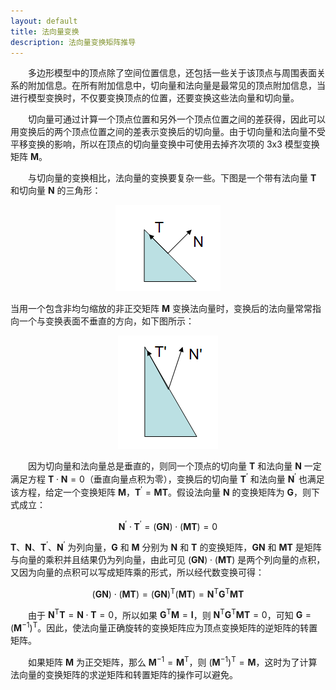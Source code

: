 ```yaml
---
layout: default
title: 法向量变换
description: 法向量变换矩阵推导
---
```


<head>
    <script src="https://cdn.mathjax.org/mathjax/latest/MathJax.js?config=TeX-AMS-MML_HTMLorMML" type="text/javascript"></script>
    <script type="text/x-mathjax-config">
        MathJax.Hub.Config({
            tex2jax: {
            skipTags: ['script', 'noscript', 'style', 'textarea', 'pre'],
            inlineMath: [['$','$']]
            }
        });
    </script>
</head>

&emsp;&emsp;多边形模型中的顶点除了空间位置信息，还包括一些关于该顶点与周围表面关系的附加信息。在所有附加信息中，切向量和法向量是最常见的顶点附加信息，当进行模型变换时，不仅要变换顶点的位置，还要变换这些法向量和切向量。

&emsp;&emsp;切向量可通过计算一个顶点位置和另外一个顶点位置之间的差获得，因此可以用变换后的两个顶点位置之间的差表示变换后的切向量。由于切向量和法向量不受平移变换的影响，所以在顶点的切向量变换中可使用去掉齐次项的 3x3 模型变换矩阵 $\mathbf{M}$。

&emsp;&emsp;与切向量的变换相比，法向量的变换要复杂一些。下图是一个带有法向量 $\mathbf{T}$ 和切向量 $\mathbf{N}$ 的三角形：

<center>

![before transform](../../images/NormalTransform1.png)

</center>

当用一个包含非均匀缩放的非正交矩阵 $\mathbf{M}$ 变换法向量时，变换后的法向量常常指向一个与变换表面不垂直的方向，如下图所示：

<center>

![after transform](../../images/NormalTransform2.png)

</center>

&emsp;&emsp;因为切向量和法向量总是垂直的，则同一个顶点的切向量 $\mathbf{T}$ 和法向量 $\mathbf{N}$ 一定满足方程 $\mathbf{T} \cdot \mathbf{N}=0$（垂直向量点积为零），变换后的切向量 $\mathbf{T}^{\prime}$ 和法向量 $\mathbf{N}^{\prime}$ 也满足该方程，给定一个变换矩阵 $\mathbf{M}$，$\mathbf{T}^{\prime}=\mathbf{MT}$。假设法向量 $\mathbf{N}$ 的变换矩阵为 $\mathbf{G}$，则下式成立：

$$
\mathbf{N}^{\prime} \cdot \mathbf{T}^{\prime}=(\mathbf{GN}) \cdot (\mathbf{MT})=0
$$

$\mathbf{T}$、$\mathbf{N}$、$\mathbf{T}^{\prime}$、$\mathbf{N}^{\prime}$ 为列向量，$\mathbf{G}$ 和 $\mathbf{M}$ 分别为 $\mathbf{N}$ 和 $\mathbf{T}$ 的变换矩阵，$\mathbf{GN}$ 和 $\mathbf{MT}$ 是矩阵与向量的乘积并且结果仍为列向量，由此可见 $(\mathbf{GN}) \cdot (\mathbf{MT})$ 是两个列向量的点积，又因为向量的点积可以写成矩阵乘的形式，所以经代数变换可得：

$$
(\mathbf{GN}) \cdot (\mathbf{MT})=(\mathbf{GN})^{\mathrm{T}}(\mathbf{MT})=\mathbf{N}^{\mathrm{T}}\mathbf{G}^{\mathrm{T}}\mathbf{MT}
$$

&emsp;&emsp;由于 $\mathbf{N}^{\mathrm{T}}\mathbf{T}=\mathbf{N} \cdot \mathbf{T}=0$，所以如果 $\mathbf{G}^{\mathrm{T}}\mathbf{M}=\mathbf{I}$，则 $\mathbf{N}^{\mathrm{T}}\mathbf{G}^{\mathrm{T}}\mathbf{MT}=0$，可知 $\mathbf{G}=(\mathbf{M}^{-1})^{\mathrm{T}}$。因此，使法向量正确旋转的变换矩阵应为顶点变换矩阵的逆矩阵的转置矩阵。

&emsp;&emsp;如果矩阵 $\mathbf{M}$ 为正交矩阵，那么 $\mathbf{M}^{-1}=\mathbf{M}^{\mathrm{T}}$，则 $(\mathbf{M}^{-1})^{\mathrm{T}}=\mathbf{M}$，这时为了计算法向量的变换矩阵的求逆矩阵和转置矩阵的操作可以避免。

